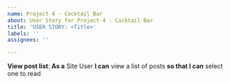```yaml
---
name: Project 4 - Cocktail Bar
about: User Story for Project 4 - Cocktail Bar
title: 'USER STORY: <Title>'
labels: ''
assignees: ''

---
```


**View post list**: **As a** Site User **I can** view a list of posts **so that I can** select one to read
